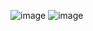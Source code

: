![image](https://github.com/user-attachments/assets/baadbbda-4166-474d-a62a-3efe89d9ae15)
![image](https://github.com/user-attachments/assets/0a29621a-412e-4388-acab-8158a91a1377)
